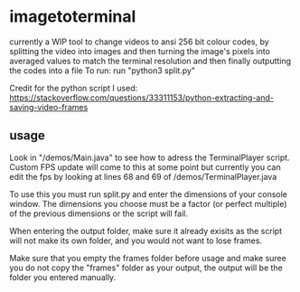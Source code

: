 # imagetoterminal
currently a WIP tool to change videos to ansi 256 bit colour codes, by splitting the video into images and then turning the image's pixels into averaged values to match the terminal resolution and then finally outputting the codes into a file
To run: run "python3 split.py"

Credit for the python script I used: https://stackoverflow.com/questions/33311153/python-extracting-and-saving-video-frames
## usage
Look in "/demos/Main.java" to see how to adress the TerminalPlayer script. Custom FPS update will come to this at some point but currently you can edit the fps by looking at lines 68 and 69 of /demos/TerminalPlayer.java

To use this you must run split.py and enter the dimensions of your console window. The dimensions you choose must be a factor (or perfect multiple) of the previous dimensions or the script will fail.

When entering the output folder, make sure it already exisits as the script will not make its own folder, and you would not want to lose frames.

Make sure that you empty the frames folder before usage and make suree you do not copy the "frames" folder as your output, the output will be the folder you entered manually.
